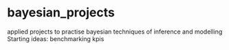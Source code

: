 # bayesian_projects
applied projects to practise bayesian techniques of inference and modelling
Starting ideas:
benchmarking kpis

